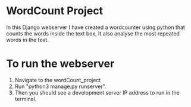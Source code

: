 # WordCount Project

In this Django webserver I have created a wordcounter using python that counts the words inside the text box, It also analyse the most repeated words in the text.

# To run the webserver
1. Navigate to the wordCount_project 
2. Run "python3 manage.py runserver".
3. Then you should see a development server IP address to run in the terminal.
